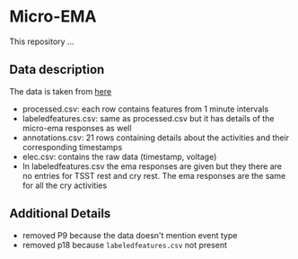 # Micro-EMA
This repository ...

## Data description
The data is taken from [here](https://osf.io/4zajm)
- processed.csv: each row contains features from 1 minute intervals
- labeledfeatures.csv: same as processed.csv but it has details of the micro-ema responses as well
- annotations.csv: 21 rows containing details about the activities and their corresponding timestamps
- elec.csv: contains the raw data (timestamp, voltage)
- In labeledfeatures.csv the ema responses are given but they there are no entries for TSST rest and cry rest. The ema responses are the same for all the cry activities

## Additional Details
- removed P9 because the data doesn't mention event type
- removed p18 because `labeledfeatures.csv` not present
